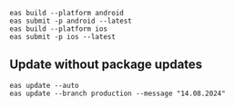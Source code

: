 ```
eas build --platform android
eas submit -p android --latest
eas build --platform ios
eas submit -p ios --latest
```

## Update without package updates
```
eas update --auto
eas update --branch production --message "14.08.2024"
```